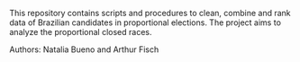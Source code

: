 This repository contains scripts and procedures to clean, combine and rank data of Brazilian candidates in proportional elections. The project aims to analyze the proportional closed races.

Authors: Natalia Bueno and Arthur Fisch
